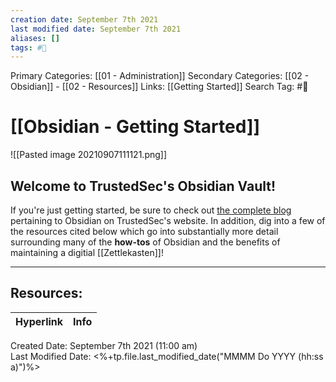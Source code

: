 ```yaml
---
creation date: September 7th 2021
last modified date: September 7th 2021
aliases: []
tags: #📖
---
```


Primary Categories: [[01 - Administration]]
Secondary Categories:  [[02 - Obsidian]] - [[02 - Resources]]
Links: [[Getting Started]]
Search Tag: #📖  

# [[Obsidian - Getting Started]]  

![[Pasted image 20210907111121.png]]

## Welcome to TrustedSec's Obsidian Vault!

If you're just getting started, be sure to check out [the complete blog](https://www.trustedsec.com/blog/obsidian-taming-a-collective-consciousness/pertaining) pertaining to Obsidian on TrustedSec's website. In addition, dig into a few of the resources cited below which go into substantially more detail surrounding many of the **how-tos** of Obsidian and the benefits of maintaining a digitial [[Zettlekasten]]! 

___

## Resources:

| Hyperlink | Info |
| --------- | ---- |


Created Date: September 7th 2021 (11:00 am)  
Last Modified Date: <%+tp.file.last_modified_date("MMMM Do YYYY (hh:ss a)")%>
